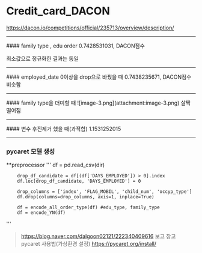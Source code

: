 # Credit_card_DACON
https://dacon.io/competitions/official/235713/overview/description/

<hr>
#### family type , edu order
0.7428531031, DACON점수

최소값으로 정규화한 결과는 동일 
<hr>
#### employed_date 0이상을 drop으로 바꿨을 때 
0.7438235671, DACON점수
비슷함
<hr>
#### family type을 더미할 때 
![image-3.png](attachment:image-3.png)
살짝 떨어짐
<hr>
#### 변수 후진제거 했을 때(과적합)
1.1531252015	

<hr>

### pycaret 모델 생성 
**preprocessor 
'''
        df = pd.read_csv(dir)

        drop_df_candidate = df[(df['DAYS_EMPLOYED']) > 0].index
        df.loc[drop_df_candidate, 'DAYS_EMPLOYED'] = 0

        drop_columns = ['index', 'FLAG_MOBIL', 'child_num', 'occyp_type']
        df.drop(columns=drop_columns, axis=1, inplace=True)

        df = encode_all_order_type(df) #edu_type, family_type
        df = encode_YN(df)
'''

> https://blog.naver.com/dalgoon02121/222340409616 보고 참고
> pycaret 사용법(가상환경 설정) https://pycaret.org/install/


